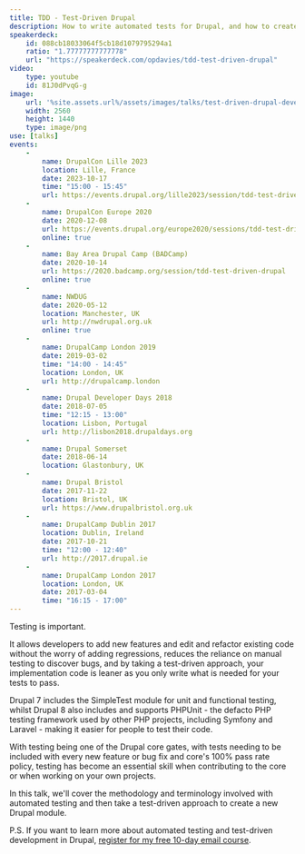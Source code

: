 ```yaml
---
title: TDD - Test-Driven Drupal
description: How to write automated tests for Drupal, and how to create a new Drupal module using test driven development.
speakerdeck:
    id: 088cb18033064f5cb18d1079795294a1
    ratio: "1.77777777777778"
    url: "https://speakerdeck.com/opdavies/tdd-test-driven-drupal"
video:
    type: youtube
    id: 81J0dPvqG-g
image:
    url: '%site.assets.url%/assets/images/talks/test-driven-drupal-development.png'
    width: 2560
    height: 1440
    type: image/png
use: [talks]
events:
    -
        name: DrupalCon Lille 2023
        location: Lille, France
        date: 2023-10-17
        time: "15:00 - 15:45"
        url: https://events.drupal.org/lille2023/session/tdd-test-driven-drupal-introduction-automated-testing-and-test-driven-development
    -
        name: DrupalCon Europe 2020
        date: 2020-12-08
        url: https://events.drupal.org/europe2020/sessions/tdd-test-driven-drupal
        online: true
    -
        name: Bay Area Drupal Camp (BADCamp)
        date: 2020-10-14
        url: https://2020.badcamp.org/session/tdd-test-driven-drupal
        online: true
    -
        name: NWDUG
        date: 2020-05-12
        location: Manchester, UK
        url: http://nwdrupal.org.uk
        online: true
    -
        name: DrupalCamp London 2019
        date: 2019-03-02
        time: "14:00 - 14:45"
        location: London, UK
        url: http://drupalcamp.london
    -
        name: Drupal Developer Days 2018
        date: 2018-07-05
        time: "12:15 - 13:00"
        location: Lisbon, Portugal
        url: http://lisbon2018.drupaldays.org
    -
        name: Drupal Somerset
        date: 2018-06-14
        location: Glastonbury, UK
    -
        name: Drupal Bristol
        date: 2017-11-22
        location: Bristol, UK
        url: https://www.drupalbristol.org.uk
    -
        name: DrupalCamp Dublin 2017
        location: Dublin, Ireland
        date: 2017-10-21
        time: "12:00 - 12:40"
        url: http://2017.drupal.ie
    -
        name: DrupalCamp London 2017
        location: London, UK
        date: 2017-03-04
        time: "16:15 - 17:00"
---
```


Testing is important.

It allows developers to add new features and edit and refactor existing code without the worry of adding regressions, reduces the reliance on manual testing to discover bugs, and by taking a test-driven approach, your implementation code is leaner as you only write what is needed for your tests to pass.

Drupal 7 includes the SimpleTest module for unit and functional testing, whilst Drupal 8 also includes and supports PHPUnit - the defacto PHP testing framework used by other PHP projects, including Symfony and Laravel - making it easier for people to test their code.

With testing being one of the Drupal core gates, with tests needing to be included with every new feature or bug fix and core's 100% pass rate policy, testing has become an essential skill when contributing to the core or when working on your own projects.

In this talk, we'll cover the methodology and terminology involved with automated testing and then take a test-driven approach to create a new Drupal module.

P.S. If you want to learn more about automated testing and test-driven development in Drupal, [register for my free 10-day email course][course].

[course]: /atdc
